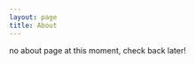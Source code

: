 ```yaml
---
layout: page
title: About
---
```


<p class="message">

no about page at this moment, check back later!

</p>


